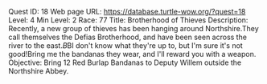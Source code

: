Quest ID: 18
Web page URL: https://database.turtle-wow.org/?quest=18
Level: 4
Min Level: 2
Race: 77
Title: Brotherhood of Thieves
Description: Recently, a new group of thieves has been hanging around Northshire.They call themselves the Defias Brotherhood, and have been seen across the river to the east.$B$BI don't know what they're up to, but I'm sure it's not good!Bring me the bandanas they wear, and I'll reward you with a weapon.
Objective: Bring 12 Red Burlap Bandanas to Deputy Willem outside the Northshire Abbey.
